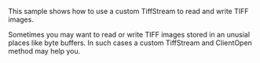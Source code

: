 This sample shows how to use a custom TiffStream to read and write TIFF images.

Sometimes you may want to read or write TIFF images stored in an unusial places like byte buffers.
In such cases a custom TiffStream and ClientOpen method may help you.